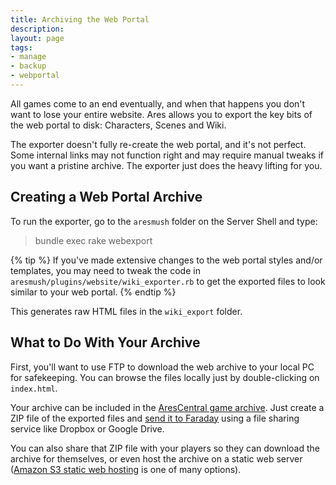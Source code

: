 ```yaml
---
title: Archiving the Web Portal
description: 
layout: page
tags:
- manage
- backup
- webportal
---
```


All games come to an end eventually, and when that happens you don't want to lose your entire website.  Ares allows you to export the key bits of the web portal to disk:  Characters, Scenes and Wiki.  

The exporter doesn't fully re-create the web portal, and it's not perfect.  Some internal links may not function right and may require manual tweaks if you want a pristine archive.  The exporter just does the heavy lifting for you.

## Creating a Web Portal Archive

To run the exporter, go to the `aresmush` folder on the Server Shell and type:

> bundle exec rake webexport

{% tip %} 
If you've made extensive changes to the web portal styles and/or templates, you may need to tweak the code in  `aresmush/plugins/website/wiki_exporter.rb`  to get the exported files to look similar to your web portal.
{% endtip %}

This generates raw HTML files in the `wiki_export` folder.

## What to Do With Your Archive

First, you'll want to use FTP to download the web archive to your local PC for safekeeping.  You can browse the files locally just by double-clicking on `index.html`.

Your archive can be included in the [AresCentral game archive](https://arescentral.aresmush.com/wiki).  Just create a ZIP file of the exported files and [send it to Faraday](/feedback.html) using a file sharing service like Dropbox or Google Drive.

You can also share that ZIP file with your players so they can download the archive for themselves, or even host the archive on a static web server ([Amazon S3 static web hosting](https://docs.aws.amazon.com/AmazonS3/latest/dev/WebsiteHosting.html) is one of many options).